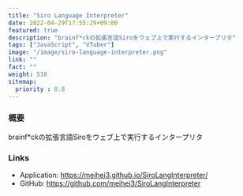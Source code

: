 ```yaml
---
title: "Siro Language Interpreter"
date: 2022-04-29T17:55:29+09:00
featured: true
description: "brainf*ckの拡張言語Siroをウェブ上で実行するインタープリタ"
tags: ["JavaScript", "VTuber"]
image: "/image/siro-language-interpreter.png"
link: ""
fact: ""
weight: 510
sitemap:
  priority : 0.8
---
```


### 概要
brainf*ckの拡張言語Siroをウェブ上で実行するインタープリタ

### Links
- Application: https://meihei3.github.io/SiroLangInterpreter/
- GitHub: https://github.com/meihei3/SiroLangInterpreter
